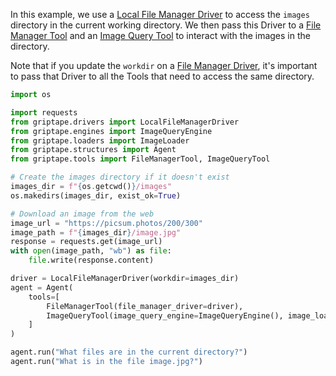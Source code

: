 In this example, we use a [Local File Manager Driver](../griptape-framework/drivers/file-manager-drivers.md) to access the `images` directory in the current working directory.
We then pass this Driver to a [File Manager Tool](../griptape-tools/official-tools/file-manager-tool.md) and an [Image Query Tool](../griptape-tools/official-tools/image-query-tool.md) to interact with the images in the directory.

Note that if you update the `workdir` on a [File Manager Driver](../griptape-framework/drivers/file-manager-drivers.md), it's important to pass that Driver to all the Tools that need to access the same directory.

```python
import os

import requests
from griptape.drivers import LocalFileManagerDriver
from griptape.engines import ImageQueryEngine
from griptape.loaders import ImageLoader
from griptape.structures import Agent
from griptape.tools import FileManagerTool, ImageQueryTool

# Create the images directory if it doesn't exist
images_dir = f"{os.getcwd()}/images"
os.makedirs(images_dir, exist_ok=True)

# Download an image from the web
image_url = "https://picsum.photos/200/300"
image_path = f"{images_dir}/image.jpg"
response = requests.get(image_url)
with open(image_path, "wb") as file:
    file.write(response.content)

driver = LocalFileManagerDriver(workdir=images_dir)
agent = Agent(
    tools=[
        FileManagerTool(file_manager_driver=driver),
        ImageQueryTool(image_query_engine=ImageQueryEngine(), image_loader=ImageLoader(file_manager_driver=driver)),
    ]
)

agent.run("What files are in the current directory?")
agent.run("What is in the file image.jpg?")
```
